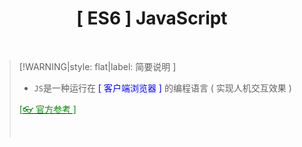 <h1 align="center">[ ES6 ] JavaScript</h1>
<p align="center">
</p><br/>



>[!WARNING|style: flat|label: 简要说明 ]
>
>- `JS`是一种运行在 <span style='color:Blue'>[ 客户端浏览器 ]</span> 的编程语言 ( 实现人机交互效果 )
>
>  [<span style='color:#008B00'>[👓 官方参考 ]</span>](https://developer.mozilla.org/zh-CN/docs/Web/JavaScript ':target=_blank')
>
><br/>

